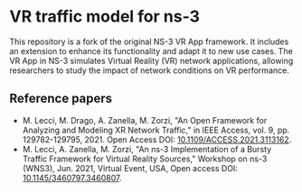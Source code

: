 VR traffic model for ns-3
=========================

This repository is a fork of the original NS-3 VR App framework. It includes an extension to enhance its functionality and adapt it to new use cases. The VR App in NS-3 simulates Virtual Reality (VR) network applications, allowing researchers to study the impact of network conditions on VR performance.


## Reference papers

* M. Lecci, M. Drago, A. Zanella, M. Zorzi, "An Open Framework for Analyzing and Modeling XR Network Traffic," in IEEE Access, vol. 9, pp. 129782-129795, 2021. Open Access DOI: [10.1109/ACCESS.2021.3113162](https://doi.org/10.1109/ACCESS.2021.3113162).
* M. Lecci, A. Zanella, M. Zorzi, "An ns-3 Implementation of a Bursty Traffic Framework for Virtual Reality Sources," Workshop on ns-3 (WNS3), Jun. 2021, Virtual Event, USA, Open access DOI: [10.1145/3460797.3460807](https://doi.org/10.1145/3460797.3460807).
